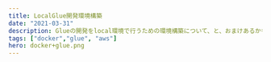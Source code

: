 ```yaml
---
title: LocalGlue開発環境構築
date: "2021-03-31"
description: Glueの開発をlocal環境で行うための環境構築について、と、おまけあるかも
tags: ["docker","glue", "aws"]
hero: docker+glue.png
---
```


